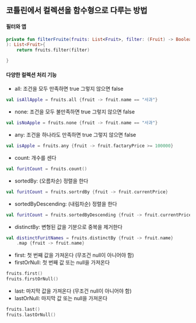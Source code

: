 ## 코틀린에서 컬렉션을 함수형으로 다루는 방법

#### 필터와 앱

```kotlin
private fun filterFruite(fruits: List<Fruit>, filter: (Fruit) -> Boolean
): List<Fruit>{
    return fruits.filter(filter)

}
```

#### 다양한 컬렉션 처리 기능

- all: 조건을 모두 만족하면 true 그렇지 않으면 false
```kotlin
val isAllApple = fruits.all {fruit -> fruit.name == "사과"}        
```
- none: 조건을 모두 불만족하면 true 그렇지 않으면 false
```kotlin
val isNoApple = fruits.none {fruit -> fruit.name == "사과"}
```
- any: 조건을 하나라도 만족하면 true 그렇지 않으면 false
```kotlin
val isApple = fruits.any {fruit -> fruit.factaryPrice >= 100000}
```
- count: 개수를 센다
```kotlin
val furitCount = fruits.count()
```
- sortedBy: (오름차순) 정렬을 한다
```kotlin
val furitCount = fruits.sortrdBy {fruit -> fruit.currentPrice}
```
- sortedByDescending: (내림차순) 정렬을 한다
```kotlin
val furitCount = fruits.sortedByDescending {fruit -> fruit.currentPrice}
```
- distinctBy: 변형된 값을 기분으로 중복을 제거한다
```kotlin
val distinctFuritNames = fruits.distinctBy {fruit -> fruit.name}
    .map {fruit -> fruit.name}
```
- first: 첫 번째 값을 가져온다 (무조건 null이 아니어야 함)
- firstOrNull: 첫 번째 값 또는 null을 가져온다
```kotlin
fruits.first()
fruits.firstOrNull()
```
- last: 마지막 값을 가져온다 (무조건 null이 아니어야 함)
- lastOrNull: 마지막 값 또는 null을 가져온다
```kotlin
fruits.last()
fruits.lastOrNull()
```